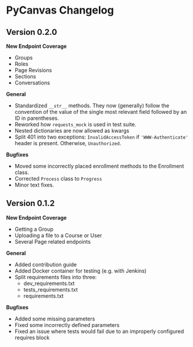 PyCanvas Changelog
==================

Version 0.2.0
-------------

**New Endpoint Coverage**

- Groups
- Roles
- Page Revisions
- Sections
- Conversations

**General**

- Standardized `__str__` methods. They now (generally) follow the convention of the value of the single most relevant field followed by an ID in parentheses.
- Reworked how `requests_mock` is used in test suite.
- Nested dictionaries are now allowed as kwargs
- Split 401 into two exceptions: `InvalidAccessToken` if `'WWW-Authenticate'` header is present. Otherwise, `Unauthorized`.


**Bugfixes**

- Moved some incorrectly placed enrollment methods to the Enrollment class.
- Corrected `Process` class to `Progress`
- Minor text fixes.

Version 0.1.2
-------------

**New Endpoint Coverage**

- Getting a Group
- Uploading a file to a Course or User
- Several Page related endpoints

**General**

- Added contribution guide
- Added Docker container for testing (e.g. with Jenkins)
- Split requirements files into three:
    - dev_requirements.txt
    - tests_requirements.txt
    - requirements.txt

**Bugfixes**

- Added some missing parameters
- Fixed some incorrectly defined parameters
- Fixed an issue where tests would fail due to an improperly configured requires block
